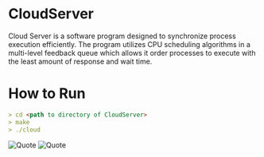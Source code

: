 # CloudServer
Cloud Server is a software program designed to synchronize process execution efficiently. The program utilizes CPU scheduling algorithms in a multi-level feedback queue which allows it order processes to execute with the least amount of response and wait time. <br />

# How to Run
```md
> cd <path to directory of CloudServer>
> make
> ./cloud
```
![Quote](https://github.com/kannikakabilar/CloudServer/blob/main/cloud_demo1.png)
![Quote](https://github.com/kannikakabilar/CloudServer/blob/main/cloud_demo2.png)
